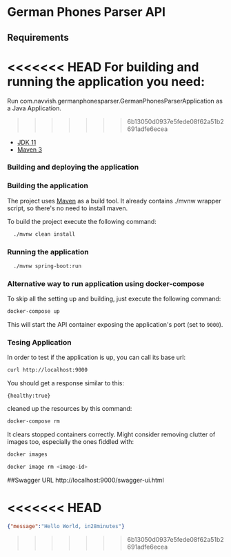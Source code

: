 # German  Phones Parser API

## Requirements

<<<<<<< HEAD
For building and running the application you need:
=======
Run com.navvish.germanphonesparser.GermanPhonesParserApplication as a Java Application.
>>>>>>> 6b13050d0937e5fede08f62a51b2691adfe6ecea

- [JDK 11](http://www.oracle.com/technetwork/java/javase/downloads/jdk8-downloads-2133151.html)
- [Maven 3](https://maven.apache.org)


### Building and deploying the application

### Building the application

The project uses [Maven](https://maven.apache.org/) as a build tool. It already contains ./mvnw wrapper script, so there's no need to install maven.

To build the project execute the following command:

```bash
  ./mvnw clean install 
```

### Running the application

```bash
  ./mvnw spring-boot:run
```
### Alternative way to run application using docker-compose
To skip all the setting up and building, just execute the following command:


```bash
docker-compose up
```


This will start the API container exposing the application's port
(set to `9000`).

### Tesing Application
In order to test if the application is up, you can call its base url:

```bash
curl http://localhost:9000
```

You should get a response similar to this:

```
{healthy:true}
```

cleaned up the resources by this command:

```bash
docker-compose rm
```

It clears stopped containers correctly. Might consider removing clutter of images too, especially the ones fiddled with:

```bash
docker images

docker image rm <image-id>
```


##Swagger URL
http://localhost:9000/swagger-ui.html


<<<<<<< HEAD
=======
```json
{"message":"Hello World, in28minutes"}
```
>>>>>>> 6b13050d0937e5fede08f62a51b2691adfe6ecea
